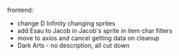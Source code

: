 frontend:

- change D Infinity changing sprites
- add Esau to Jacob in Jacob's sprite in item char filters
- move to axios and cancel getting data on cleanup
- Dark Arts - no description, all cut down
